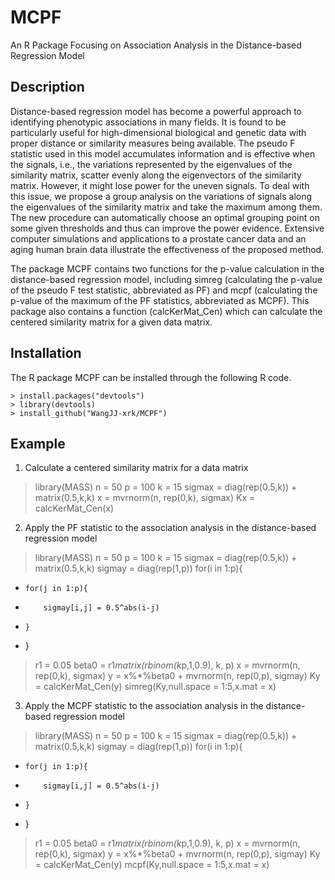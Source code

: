 # MCPF
An R Package Focusing on Association Analysis in the Distance-based Regression Model

## Description
Distance-based regression model has become a powerful approach to identifying  phenotypic associations in many fields. It is found to be particularly useful for high-dimensional biological and genetic data with proper distance or similarity measures being available.
The pseudo F statistic used in this model accumulates information and is effective when the signals, i.e., the variations represented by the eigenvalues of the similarity matrix, scatter evenly along the eigenvectors of the similarity matrix. However, it might lose power for the uneven signals. To deal with this issue, we propose a group analysis on the variations of signals along the eigenvalues of the similarity matrix and take the maximum among them. The new procedure can automatically choose an optimal grouping point on some given thresholds and thus can improve the power evidence. Extensive computer simulations and applications to a prostate cancer data and an aging human brain data illustrate the effectiveness of the proposed method.

The package MCPF contains two functions for the p-value calculation in the distance-based regression model, including simreg (calculating the p-value of the pseudo F test statistic, abbreviated as PF) and mcpf (calculating the p-value of the maximum of the PF statistics, abbreviated as MCPF). This package also contains a function (calcKerMat_Cen) which can calculate the centered similarity matrix for a given data matrix.

## Installation
The R package MCPF can be installed through the following R code.

```
> install.packages("devtools")
> library(devtools)
> install_github("WangJJ-xrk/MCPF")
```

## Example
1. Calculate a centered similarity matrix for a data matrix

> library(MASS)
> n = 50
> p = 100
> k = 15
> sigmax = diag(rep(0.5,k)) + matrix(0.5,k,k)
> x = mvrnorm(n, rep(0,k), sigmax)
> Kx = calcKerMat_Cen(x)

2. Apply the PF statistic to the association analysis in the distance-based regression model

> library(MASS)
> n = 50
> p = 100
> k = 15
> sigmax = diag(rep(0.5,k)) + matrix(0.5,k,k)
> sigmay = diag(rep(1,p))
> for(i in 1:p){
+     for(j in 1:p){
+         sigmay[i,j] = 0.5^abs(i-j)
+     }
+ }
> r1 = 0.05
> beta0 = r1*matrix(rbinom(k*p,1,0.9), k, p)
> x = mvrnorm(n, rep(0,k), sigmax)
> y = x%*%beta0 + mvrnorm(n, rep(0,p), sigmay)
> Ky = calcKerMat_Cen(y)
> simreg(Ky,null.space = 1:5,x.mat = x)

3. Apply the MCPF statistic to the association analysis in the distance-based regression model

> library(MASS)
> n = 50
> p = 100
> k = 15
> sigmax = diag(rep(0.5,k)) + matrix(0.5,k,k)
> sigmay = diag(rep(1,p))
> for(i in 1:p){
+     for(j in 1:p){
+         sigmay[i,j] = 0.5^abs(i-j)
+     }
+ }
> r1 = 0.05
> beta0 = r1*matrix(rbinom(k*p,1,0.9), k, p)
> x = mvrnorm(n, rep(0,k), sigmax)
> y = x%*%beta0 + mvrnorm(n, rep(0,p), sigmay)
> Ky = calcKerMat_Cen(y)
> mcpf(Ky,null.space = 1:5,x.mat = x)